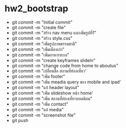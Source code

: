 # hw2_bootstrap

- git commit -m "Initial commit"
- git commit -m "create file"
- git commit -m "สร้าง nav menu และเพิ่มรูปที่1"
- git commit -m "สร้าง style.css"
- git commit -m "เพิ่มรูปภาพธรรมชาติ"
- git commit -m "เพิ่มเมืองเก่า"
- git commit -m "เพิ่มอาหารทะเล"
- git commit -m "create keyframes slideIn"
- git commit -m "change code from home to aboutus"
- git commit -m "เปลี่ยนชื่อ สถานที่ท่องเที่ยว'
- git commit -m "เพิ่ม footer"
- git commit -m "เพิ่ม meadia query ของ mobile and ipad'
- git commit -m "แก้ header layout"
- git commit -m "เพิ่ม slideshow หน้า home'
- git commit -m "เพิ่ม สถานที่ท่องเที่ยวยอดนิยม"
- git commit -m "เพิ่ม contact"
- git commit -m "แก้ media"
- git commit -m "screenshot file"
- git push